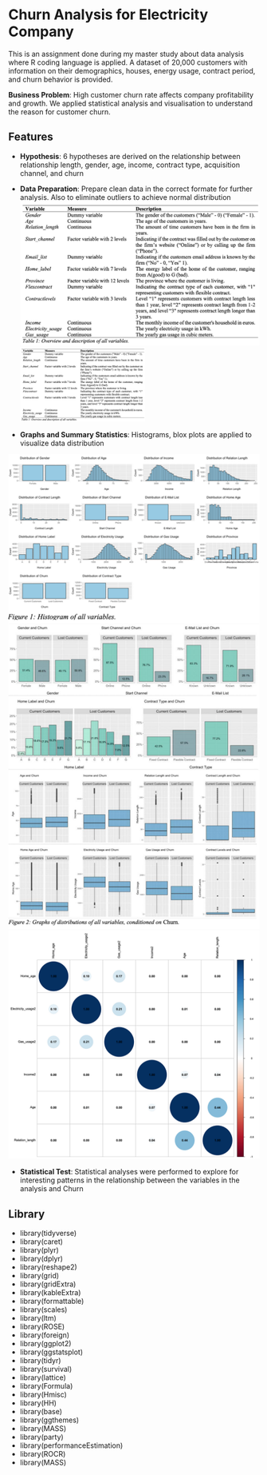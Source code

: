 # Churn Analysis for Electricity Company
This is an assignment done during my master study about data analysis  where R coding language is applied. A dataset of 20,000 customers with information on their demographics, houses, energy usage, contract period, and churn behavior is provided. 

**Business Problem**: High customer churn rate affects company profitability and growth. We applied statistical analysis and visualisation to understand the reason for customer churn.


## Features

- **Hypothesis**: 6 hypotheses are derived on the relationship between relationship length, gender, age, income, contract type, acquisition channel, and churn
  
- **Data Preparation**: Prepare clean data in the correct formate for further analysis. Also to eliminate outliers to achieve normal distribution
  ![alt text](https://github.com/haileyplay/ChurnAnalysis-ElectricityCompany/blob/main/1_Table.png?=25x30)
  <img src="https://github.com/haileyplay/ChurnAnalysis-ElectricityCompany/blob/main/1_Table.png" width="250" height="150">
  
- **Graphs and Summary Statistics**: Histograms, blox plots are applied to visualize data distribution
  
![alt text](https://github.com/haileyplay/ChurnAnalysis-ElectricityCompany/blob/main/2.%20Histogram.png?raw=false)
![alt text](https://github.com/haileyplay/ChurnAnalysis-ElectricityCompany/blob/main/3.%20Historam.png?raw=false)
![alt text](https://github.com/haileyplay/ChurnAnalysis-ElectricityCompany/blob/main/4.%20Boxplot.png?raw=false)
![alt text](https://github.com/haileyplay/ChurnAnalysis-ElectricityCompany/blob/main/6.%20Correlation.png?raw=true)

- **Statistical Test**: Statistical analyses were performed to explore for interesting patterns in the relationship between the variables in the analysis and Churn
  
## Library
- library(tidyverse) 
- library(caret)
- library(plyr)
- library(dplyr) 
- library(reshape2)
- library(grid)
- library(gridExtra) 
- library(kableExtra) 
- library(formattable) 
- library(scales)
- library(ltm)
- library(ROSE)
- library(foreign) 
- library(ggplot2)
- library(ggstatsplot)
- library(tidyr)
- library(survival) 
- library(lattice) 
- library(Formula) 
- library(Hmisc)
- library(HH)
- library(base)
- library(ggthemes) 
- library(MASS)
- library(party) 
- library(performanceEstimation)
- library(ROCR)
- library(MASS)


